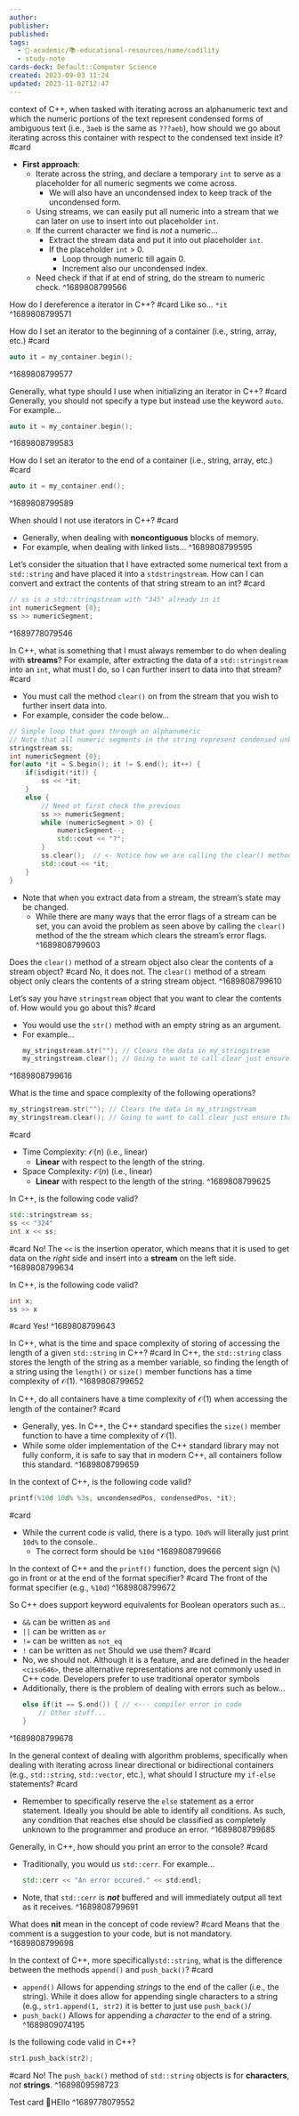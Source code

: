 ```yaml
---
author: 
publisher: 
published: 
tags:
  - 🔴-academic/📚-educational-resources/name/codility
  - study-note
cards-deck: Default::Computer Science
created: 2023-09-03 11:24
updated: 2023-11-02T12:47
---
```


context of C++, when tasked with iterating across an alphanumeric text and which the numeric portions of the text represent condensed forms of ambiguous text (i.e., `3aeb` is the same as `???aeb`), how should we go about iterating across this container with respect to the condensed text inside it? 
#card 
- **First approach**: 
	- Iterate across the string, and declare a temporary `int` to serve as a placeholder for all numeric segments we come across.
		- We will also have an uncondensed index to keep track of the uncondensed form. 
	- Using streams, we can easily put all numeric into a stream that we can later on use to insert into out placeholder `int`.
	- If the current character we find is *not* a numeric…
		- Extract the stream data and put it into out placeholder `int`.
		- If the placeholder `int` > 0.
			- Loop through numeric till again 0. 
			- Increment also our uncondensed index.
	- Need check if that if at end of string, do the stream to numeric check.
^1689808799566

How do I dereference a iterator in C++? 
#card 
Like so… `*it`
^1689808799571

How do I set an iterator to the beginning of a container (i.e., string, array, etc.) 
#card 
```cpp
auto it = my_container.begin();
```
^1689808799577

Generally, what type should I use when initializing an iterator in C++? 
#card 
Generally, you should not specify a type but instead use the keyword `auto`. For example… 
```cpp
auto it = my_container.begin();
```
^1689808799583

How do I set an iterator to the end of a container (i.e., string, array, etc.) 
#card 
```cpp
auto it = my_container.end();
```
^1689808799589

When should I not use iterators in C++?
#card 
- Generally, when dealing with **noncontiguous** blocks of memory. 
- For example, when dealing with linked lists…
^1689808799595


Let’s consider the situation that I have extracted some numerical text from a `std::string` and have placed it into a `stdstringstream`. How can I can convert and extract the contents of that string stream to an int?
#card 
```cpp
// ss is a std::stringstream with "345" already in it
int numericSegment {0};
ss >> numericSegment;
```
^1689778079546

In C++, what is something that I must always remember to do when dealing with **streams**? For example, after extracting the data of a `std::stringstream` into an `int`, what must I do, so I can further insert to data into that stream? 
#card 
- You must call the method `clear()` on from the stream that you wish to further insert data into.
- For example, consider the code below...
```cpp
// Simple loop that goes through an alphanumeric
// Note that all numeric segments in the string represent condensed unknown values (e.g., "2Ae" is the same as "??Ae") 
stringstream ss;
int numericSegment {0};
for(auto *it = S.begin(); it != S.end(); it++) {
	if(isdigit(*it)) {
		ss << *it;
	}
	else {
		// Need ot first check the previous
		ss >> numericSegment;
		while (numericSegment > 0) {
			numericSegment--;
			std::cout << "?";
		}
		ss.clear();  // <- Notice how we are calling the clear() method.
		std::cout << *it;
	}
}
```
- Note that when you extract data from a stream, the stream’s state may be changed. 
	- While there are many ways that the error flags of a stream can be set, you can avoid the problem as seen above by calling the `clear()` method of the the stream which clears the stream’s error flags.
^1689808799603

Does the `clear()` method of a stream object also clear the contents of a stream object? 
#card 
No, it does not. The `clear()` method of a stream object only clears the contents of a string stream object.
^1689808799610

Let’s say you have `stringstream` object that you want to clear the contents of. How would you go about this? 
#card 
- You would use the `str()` method with an empty string as an argument.
- For example…
	```cpp
	my_stringstream.str(""); // Clears the data in my_stringstream
	my_stringstream.clear(); // Going to want to call clear just ensure that the error flags are reset
	```
^1689808799616

What is the time and space complexity of the following operations? 
```cpp
my_stringstream.str(""); // Clears the data in my_stringstream
my_stringstream.clear(); // Going to want to call clear just ensure that the error flags are reset
```
#card 
- Time Complexity: $\mathcal{O}(n)$ (i.e., linear)
	- **Linear** with respect to the length of the string.
- Space Complexity: $\mathcal{O}(n)$ (i.e., linear)
	- **Linear** with respect to the length of the string.
^1689808799625

In C++, is the following code valid?
```cpp
std::stringstream ss;
ss << "324"
int x << ss;
```
#card 
No! The `<<` is the insertion operator, which means that it is used to get data on the *right* side and insert into a **stream** on the left side.
^1689808799634

In C++, is the following code valid?
```cpp
int x;
ss >> x
```
#card 
Yes!
^1689808799643

In C++, what is the time and space complexity of storing of accessing the length of a given `std::string` in C++?
#card 
In C++, the `std::string` class stores the length of the string as a member variable, so finding the length of a string using the `length()`  or `size()` member functions has a time complexity of $\mathcal{O}(1)$.
^1689808799652

In C++, do all containers have a time complexity of $\mathcal{O}(1)$ when accessing the length of the container? 
#card 
- Generally, yes. In C++, the C++ standard specifies the `size()` member function to have a time complexity of  $\mathcal{O}(1)$.
- While some older implementation of the C++ standard library may not fully conform, it is safe to say that in modern C++, all containers follow this standard.
^1689808799659

In the context of C++, is the following code valid?
```cpp
printf(%10d 10d% %3s, uncondensedPos, condensedPos, *it);
```
#card  
- While the current code *is* valid, there is a typo. `10d%` will literally just print `10d%` to the console..
	- The correct form should be `%10d`
^1689808799666

In the context of C++ and the `printf()` function, does the percent sign (`%`) go in front or at the end of the format specifier? 
#card 
The front of the format specifier (e.g., `%10d`)
^1689808799672

So C++ does support keyword equivalents for Boolean operators such as…
- `&&` can be written as `and`
- `||` can be written as `or`
- `!=` can be written as `not_eq`
- `!` can be written as `not`
Should we use them? 
#card 
- No, we should not. Although it is a feature, and are defined in the header `<ciso646>`, these alternative representations are not commonly used in C++ code. Developers prefer to use traditional operator symbols
- Additionally, there is the problem of dealing with errors such as below…
	```cpp
	else if(it == S.end()) { // <--- compiler error in code
	    // Other stuff...
	}
	```
^1689808799678

In the general context of dealing with algorithm problems, specifically when dealing with iterating across linear directional or bidirectional containers (e.g., `std::string`, `std::vector`, etc.), what should I structure my `if-else` statements? 
#card 
- Remember to specifically reserve the `else` statement as a error statement. Ideally you should be able to identify all conditions. As such, any condition that reaches else should be classified as completely unknown to the programmer and produce an error.
^1689808799685

Generally, in C++, how should you print an error to the console? 
#card 
- Traditionally, you would us `std::cerr`. For example…
	```cpp
	std::cerr << "An error occured." << std:endl;
	```
- Note, that `std::cerr` is ***not*** buffered and will immediately output all text as it receives.
^1689808799691

What does **nit** mean in the concept of code review?
#card 
Means that the comment is a suggestion to your code, but is not mandatory.
^1689808799698

In the context of C++, more specifically`std::string`, what is the difference between the methods `append()` and `push_back()`? 
#card 
- `append()` Allows for appending *strings* to the end of the caller (i.e., the string). While it does allow for appending single characters to a string (e.g., `str1.append(1, str2)` it is better to just use `push_back()`/
- `push_back()` Allows for appending a *character* to the end of a string.
^1689809074195

Is the following code valid in C++?
```cpp
str1.push_back(str2);
```
#card 
No! The `push_back()` method of `std::string` objects is for **characters**, *not* **strings**.
^1689809598723


Test card 🎴HEllo ^1689778079552



